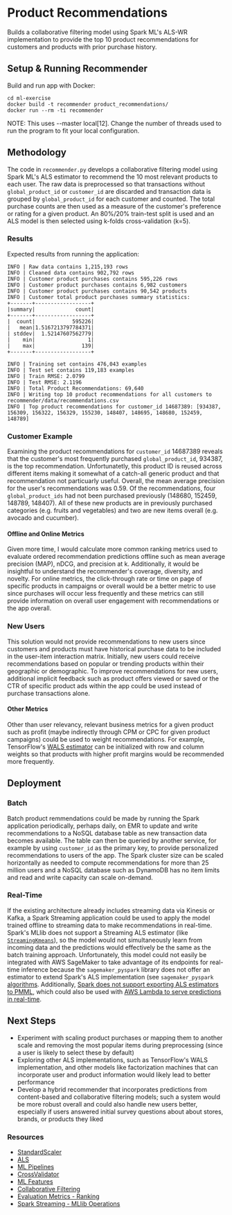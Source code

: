# Product Recommendations
Builds a collaborative filtering model using Spark ML's ALS-WR implementation to provide the top 10 product recommendations for customers and products with prior purchase history.

## Setup & Running Recommender
Build and run app with Docker:
```
cd ml-exercise
docker build -t recommender product_recommendations/
docker run --rm -ti recommender
```
NOTE: This uses --master local[12]. Change the number of threads used to run the program to fit your local configuration.

## Methodology
The code in `recommender.py` develops a collaborative filtering model using Spark ML's ALS estimator to recommend the 10 most relevant products to each user. The raw data is preprocessed so that transactions without `global_product_id` or `customer_id` are discarded and transaction data is grouped by `global_product_id` for each customer and counted. The total purchase counts are then used as a measure of the customer's preference or rating for a given product. An 80%/20% train-test split is used and an ALS model is then selected using k-folds cross-validation (k=5).
### Results
Expected results from running the application:
```
INFO | Raw data contains 1,215,193 rows
INFO | Cleaned data contains 902,792 rows
INFO | Customer product purchases contains 595,226 rows
INFO | Customer product purchases contains 6,982 customers
INFO | Customer product purchases contains 90,542 products
INFO | Customer total product purchases summary statistics:
+-------+------------------+
|summary|             count|
+-------+------------------+
|  count|            595226|
|   mean|1.5167213797784371|
| stddev|  1.52147607562779|
|    min|                 1|
|    max|               139|
+-------+------------------+

INFO | Training set contains 476,043 examples
INFO | Test set contains 119,183 examples
INFO | Train RMSE: 2.0799
INFO | Test RMSE: 2.1196
INFO | Total Product Recommendations: 69,640
INFO | Writing top 10 product recommendations for all customers to recommender/data/recommendations.csv
INFO | Top product recommendations for customer_id 14687389: [934387, 156309, 156322, 156329, 155230, 148407, 148695, 148680, 152459, 148789]
```

### Customer Example
Examining the product recommendations for `customer_id` 14687389 reveals that the customer's most frequently purchased `global_product_id`, 934387, is the top recommendation. Unfortunatetly, this product ID is reused across different items making it somewhat of a catch-all generic product and that recommendation not particuarly useful. Overall, the mean average precision for the user's recommendations was 0.59. Of the recommendations, four `global_product_ids` had not been purchased previously (148680, 152459, 148789, 148407). All of these new products are in previously purchased categories (e.g. fruits and vegetables) and two are new items overall (e.g. avocado and cucumber).

#### Offline and Online Metrics
Given more time, I would calculate more common ranking metrics used to evaluate ordered recommendation predictions offline such as mean average precision (MAP), nDCG, and precision at k. Additionally, it would be insightful to understand the recommender's coverage, diversity, and novelty. For online metrics, the click-through rate or time on page of specific products in campaigns or overall would be a better metric to use since purchases will occur less frequently and these metrics can still provide information on overall user engagement with recommendations or the app overall.

### New Users
This solution would not provide recommendations to new users since customers and products must have historical purchase data to be included in the user-item interaction matrix. Initially, new users could receive recommendations based on popular or trending products within their geographic or demographic. To improve recommendations for new users, additional implicit feedback such as product offers viewed or saved or the CTR of specific product ads within the app could be used instead of purchase transactions alone.

#### Other Metrics
Other than user relevancy, relevant business metrics for a given product such as profit (maybe indirectly through CPM or CPC for given product campaigns) could be used to weight recommendations. For example, TensorFlow's [WALS estimator](https://www.tensorflow.org/api_docs/python/tf/contrib/factorization/WALSMatrixFactorization) can be initialized with row and column weights so that products with higher profit margins would be recommended more frequently.

## Deployment
### Batch
Batch product remmendations could be made by running the Spark application periodically, perhaps daily, on EMR to update and write recommendations to a NoSQL database table as new transaction data becomes available. The table can then be queried by another service, for example by using `customer_id` as the primary key, to provide personalized recommendations to users of the app. The Spark cluster size can be scaled horizontally as needed to compute recommendations for more than 25 million users and a NoSQL database such as DynamoDB has no item limits and read and write capacity can scale on-demand.
### Real-Time
If the existing architecture already includes streaming data via Kinesis or Kafka, a Spark Streaming application could be used to apply the model trained offline to streaming data to make recommendations in real-time. Spark's MLlib does not support a Streaming ALS estimator (like [`StreamingKmeans`](https://spark.apache.org/docs/latest/mllib-clustering.html#streaming-k-means)), so the model would not simultaneously learn from incoming data and the predictions would effectively be the same as the batch training approach. Unfortunately, this model could not easily be integrated with AWS SageMaker to take advantage of its endpoints for real-time inference because the `sagemaker_pyspark` library does not offer an estimator to extend Spark's ALS implementation (see `sagemaker_pyspark` [algorithms](https://github.com/aws/sagemaker-spark/tree/master/sagemaker-pyspark-sdk/src/sagemaker_pyspark/algorithms). Additionally, [Spark does not support exporting ALS estimators to PMML](https://spark.apache.org/docs/latest/mllib-pmml-model-export.html#sparkmllib-supported-models), which could also be used with [AWS Lambda to serve predictions in real-time](https://aws.amazon.com/blogs/machine-learning/build-pmml-based-applications-and-generate-predictions-in-aws/).

## Next Steps
* Experiment with scaling product purchases or mapping them to another scale and removing the most popular items during preprocessing (since a user is likely to select these by default)
* Exploring other ALS implementations, such as TensorFlow's WALS implementation, and other models like factorization machines that can incorporate user and product information would likely lead to better performance
* Develop a hybrid recommender that incorporates predictions from content-based and collaborative filtering models; such a system would be more robust overall and could also handle new users better, especially if users answered initial survey questions about about stores, brands, or products they liked

### Resources
* [StandardScaler](https://spark.apache.org/docs/2.1.0/ml-features.html#standardscaler)
* [ALS](https://spark.apache.org/docs/2.2.0/api/python/pyspark.ml.html#pyspark.ml.recommendation.ALS)
* [ML Pipelines](https://spark.apache.org/docs/latest/ml-pipeline.html)
* [CrossValidator](https://spark.apache.org/docs/latest/api/python/pyspark.ml.html#pyspark.ml.tuning.CrossValidator)
* [ML Features](https://spark.apache.org/docs/latest/ml-features.html#extracting-transforming-and-selecting-features)
* [Collaborative Filtering](https://spark.apache.org/docs/latest/ml-collaborative-filtering.html)
* [Evaluation Metrics - Ranking](https://spark.apache.org/docs/2.2.0/mllib-evaluation-metrics.html#ranking-systems)
* [Spark Streaming - MLlib Operations](https://spark.apache.org/docs/latest/streaming-programming-guide.html#mllib-operations)

